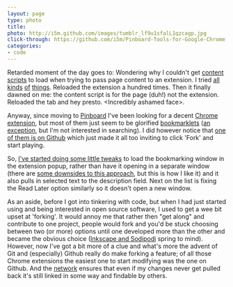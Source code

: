 ```yaml
---
layout: page
type: photo
title: 
photo: http://i5m.github.com/images/tumblr_lf9u1sfalL1qzcagp.jpg
click-through: https://github.com/i5m/Pinboard-Tools-for-Google-Chrome
categories: 
- code
---
```

Retarded moment of the day goes to: Wondering why I couldn't get [content scripts](http://code.google.com/chrome/extensions/content_scripts.html) to load when trying to pass page content to an extension. I tried [all](http://code.google.com/chrome/extensions/messaging.html) [kinds](http://groups.google.com/group/chromium-extensions/browse_thread/thread/eab847f0a32ec25c/61ef3f54ca14c98c?pli=1) [of](http://stackoverflow.com/questions/1964225/accessing-current-tab-dom-object-from-popup-html) [things](http://stackoverflow.com/questions/2914973/how-to-grab-data-from-webpage-in-chrome-and-output-into-chrome-extension-popup). Reloaded the extension a hundred times. Then it finally dawned on me: the content script is for the page (duh!) not the extension. Reloaded the tab and hey presto. &lt;Incredibly ashamed face&gt;.

Anyway, since moving to [Pinboard](http://pinboard.in) I've been looking for a decent [Chrome extension](http://pinboard.in/resources/#chrome), but most of them just seem to be glorified [bookmarklets](http://pinboard.in/howto/#saving) ([an exception](https://chrome.google.com/extensions/detail/nfccdohlgojifgadgnbjoejdfaalaehn), but I'm not interested in searching). I did however notice that [one of them is on Github](https://github.com/jonnablaze/Pinboard-Tools-for-Google-Chrome) which just made it all too inviting to click 'Fork' and start playing.

So, [I've started doing some little tweaks](https://github.com/i5m/Pinboard-Tools-for-Google-Chrome) to load the bookmarking window in the extension popup, rather than have it opening in a separate window (there are [some downsides to this approach](https://github.com/i5m/Pinboard-Tools-for-Google-Chrome/commit/7222e1ebc49773f56fa7b0230835636ef949b74e), but this is how I like it) and it also pulls in selected text to the description field. Next on the list is fixing the Read Later option similarly so it doesn't open a new window.

As an aside, before I got into tinkering with code, but when I had just started using and being interested in open source software, I used to get a wee bit upset at 'forking'. It would annoy me that rather then "get along" and contribute to one project, people would fork and you'd be stuck choosing between two (or more) options until one developed more than the other and became the obvious choice ([Inkscape and Sodipodi](http://wiki.inkscape.org/wiki/index.php/FAQ#How_did_Inkscape_start.3F) spring to mind). However, now I've got a bit more of a clue and what's more the advent of Git and (especially) Github really do make forking a feature; of all those Chrome extensions the easiest one to start modifying was the one on Github. And the [network](https://github.com/jonnablaze/Pinboard-Tools-for-Google-Chrome/network) ensures that even if my changes never get pulled back it's still linked in some way and findable by others.
